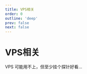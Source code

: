 ```yaml
---
title: VPS相关
order: 0
outline: 'deep'
prev: false
next: false
---
```


# VPS相关

VPS 可能用不上，但至少挂个探针好看…